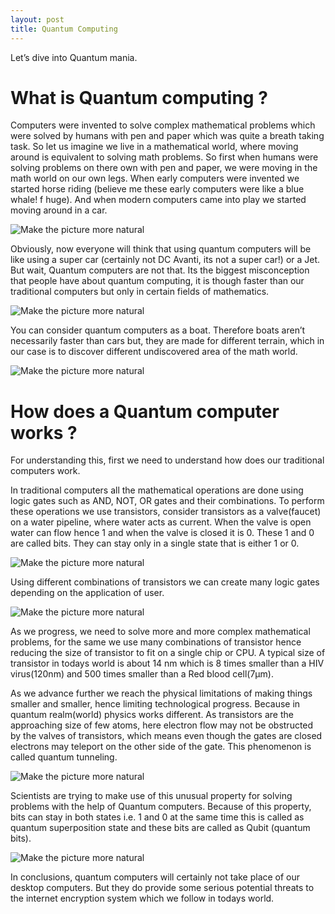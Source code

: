 ```yaml
---
layout: post
title: Quantum Computing
---
```


Let’s dive into Quantum mania.

# What is Quantum computing ?


Computers were invented to solve complex mathematical problems which were solved by humans with pen and paper which was quite a breath taking task. So let us imagine we live in a mathematical world, where moving around is equivalent to solving math problems. So first when humans were solving problems on there own with pen and paper, we were moving in the math world on our own legs. When early computers were invented we started horse riding (believe me these early computers were like a blue whale! f huge). And when modern computers came into play we started moving around in a car.

![Make the picture more natural](https://basemax.github.io/assets/image/flower.jpg)


Obviously, now everyone will think that using quantum computers will be like using a super car (certainly not DC Avanti, its not a super car!) or a Jet. But wait, Quantum computers are not that. Its the biggest misconception that people have about quantum computing, it is though faster than our traditional computers but only in certain fields of mathematics.

![Make the picture more natural](https://basemax.github.io/assets/image/flower.jpg)

You can consider quantum computers as a boat. Therefore boats aren’t necessarily faster than cars but, they are made for different terrain, which in our case is to discover different undiscovered area of the math world.

![Make the picture more natural](https://basemax.github.io/assets/image/flower.jpg)


# How does a Quantum computer works ?

For understanding this, first we need to understand how does our traditional computers work.

In traditional computers all the mathematical operations are done using logic gates such as AND, NOT, OR gates and their combinations. To perform these operations we use transistors, consider transistors as a valve(faucet) on a water pipeline, where water acts as current. When the valve is open water can flow hence 1 and when the valve is closed it is 0. These 1 and 0 are called bits. They can stay only in a single state that is either 1 or 0.

![Make the picture more natural](https://basemax.github.io/assets/image/flower.jpg)

Using different combinations of transistors we can create many logic gates depending on the application of user.

![Make the picture more natural](https://basemax.github.io/assets/image/flower.jpg)

As we progress, we need to solve more and more complex mathematical problems, for the same we use many combinations of transistor hence reducing the size of transistor to fit on a single chip or CPU. A typical size of transistor in todays world is about 14 nm which is 8 times smaller than a HIV virus(120nm) and 500 times smaller than a Red blood cell(7µm).

As we advance further we reach the physical limitations of making things smaller and smaller, hence limiting technological progress. Because in quantum realm(world) physics works different. As transistors are the approaching size of few atoms, here electron flow may not be obstructed by the valves of transistors, which means even though the gates are closed electrons may teleport on the other side of the gate. This phenomenon is called quantum tunneling.

![Make the picture more natural](https://basemax.github.io/assets/image/flower.jpg)

Scientists are trying to make use of this unusual property for solving problems with the help of Quantum computers. Because of this property, bits can stay in both states i.e. 1 and 0 at the same time this is called as quantum superposition state and these bits are called as Qubit (quantum bits).

![Make the picture more natural](https://basemax.github.io/assets/image/flower.jpg)

In conclusions, quantum computers will certainly not take place of our desktop computers. But they do provide some serious potential threats to the internet encryption system which we follow in todays world.